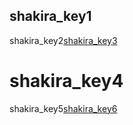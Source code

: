 ## shakira_key1
shakira_key2[shakira_key3](2WemRaRxI-c)


# shakira_key4
shakira_key5[shakira_key6](EPKHC59Fpko)
